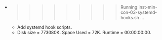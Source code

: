 * >>>>>>>>> Running inst-min-con-03-systemd-hooks.sh ...
  * Add systemd hook scripts.
  * Disk size = 773080K. Space Used = 72K. Runtime = 00:00:00:00.
